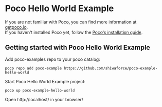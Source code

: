 # Poco Hello World Example 

If you are not familiar with Poco, you can find more information at [getpoco.io](https://getpoco.io).   
If you haven't installed Poco yet, follow the [Poco's installation guide](https://getpoco.io/documentation/install/).


## Getting started with Poco Hello World Example
Add poco-examples repo to your poco catalog:
```
poco repo add poco-example https://github.com/shiwaforce/poco-example-hello-world
```
Start Poco Hello World Example project:
```
poco up poco-example-hello-world
``` 
Open http://localhost/ in your browser!
